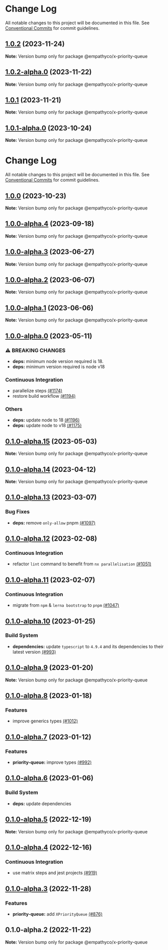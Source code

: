 # Change Log

All notable changes to this project will be documented in this file.
See [Conventional Commits](https://conventionalcommits.org) for commit guidelines.

## [1.0.2](https://github.com/empathyco/x/compare/@empathyco/x-priority-queue@1.0.2-alpha.0...@empathyco/x-priority-queue@1.0.2) (2023-11-24)

**Note:** Version bump only for package @empathyco/x-priority-queue





## [1.0.2-alpha.0](https://github.com/empathyco/x/compare/@empathyco/x-priority-queue@1.0.1-alpha.0...@empathyco/x-priority-queue@1.0.2-alpha.0) (2023-11-22)

**Note:** Version bump only for package @empathyco/x-priority-queue





## [1.0.1](https://github.com/empathyco/x/compare/@empathyco/x-priority-queue@1.0.1-alpha.0...@empathyco/x-priority-queue@1.0.1) (2023-11-21)

**Note:** Version bump only for package @empathyco/x-priority-queue





## [1.0.1-alpha.0](https://github.com/empathyco/x/compare/@empathyco/x-priority-queue@1.0.0-alpha.4...@empathyco/x-priority-queue@1.0.1-alpha.0) (2023-10-24)

**Note:** Version bump only for package @empathyco/x-priority-queue





# Change Log

All notable changes to this project will be documented in this file. See
[Conventional Commits](https://conventionalcommits.org) for commit guidelines.

## [1.0.0](https://github.com/empathyco/x/compare/@empathyco/x-priority-queue@1.0.0-alpha.4...@empathyco/x-priority-queue@1.0.0) (2023-10-23)

**Note:** Version bump only for package @empathyco/x-priority-queue

## [1.0.0-alpha.4](https://github.com/empathyco/x/compare/@empathyco/x-priority-queue@1.0.0-alpha.3...@empathyco/x-priority-queue@1.0.0-alpha.4) (2023-09-18)

**Note:** Version bump only for package @empathyco/x-priority-queue

## [1.0.0-alpha.3](https://github.com/empathyco/x/compare/@empathyco/x-priority-queue@1.0.0-alpha.2...@empathyco/x-priority-queue@1.0.0-alpha.3) (2023-06-27)

**Note:** Version bump only for package @empathyco/x-priority-queue

## [1.0.0-alpha.2](https://github.com/empathyco/x/compare/@empathyco/x-priority-queue@1.0.0-alpha.1...@empathyco/x-priority-queue@1.0.0-alpha.2) (2023-06-07)

**Note:** Version bump only for package @empathyco/x-priority-queue

## [1.0.0-alpha.1](https://github.com/empathyco/x/compare/@empathyco/x-priority-queue@1.0.0-alpha.0...@empathyco/x-priority-queue@1.0.0-alpha.1) (2023-06-06)

**Note:** Version bump only for package @empathyco/x-priority-queue

## [1.0.0-alpha.0](https://github.com/empathyco/x/compare/@empathyco/x-priority-queue@0.1.0-alpha.15...@empathyco/x-priority-queue@1.0.0-alpha.0) (2023-05-11)

### ⚠ BREAKING CHANGES

- **deps:** minimum node version required is 18.
- **deps:** minimum version required is node v18

### Continuous Integration

- parallelize steps [(#1174)](https://github.com/empathyco/x/pull/1174)
- restore build workflow [(#1194)](https://github.com/empathyco/x/pull/1194)

### Others

- **deps:** update node to 18 [(#1196)](https://github.com/empathyco/x/pull/1196)
- **deps:** update node to v18 [(#1175)](https://github.com/empathyco/x/pull/1175)

## [0.1.0-alpha.15](https://github.com/empathyco/x/compare/@empathyco/x-priority-queue@0.1.0-alpha.14...@empathyco/x-priority-queue@0.1.0-alpha.15) (2023-05-03)

**Note:** Version bump only for package @empathyco/x-priority-queue

## [0.1.0-alpha.14](https://github.com/empathyco/x/compare/@empathyco/x-priority-queue@0.1.0-alpha.13...@empathyco/x-priority-queue@0.1.0-alpha.14) (2023-04-12)

**Note:** Version bump only for package @empathyco/x-priority-queue

## [0.1.0-alpha.13](https://github.com/empathyco/x/compare/@empathyco/x-priority-queue@0.1.0-alpha.12...@empathyco/x-priority-queue@0.1.0-alpha.13) (2023-03-07)

### Bug Fixes

- **deps:** remove `only-allow` pnpm [(#1097)](https://github.com/empathyco/x/pull/1097)

## [0.1.0-alpha.12](https://github.com/empathyco/x/compare/@empathyco/x-priority-queue@0.1.0-alpha.11...@empathyco/x-priority-queue@0.1.0-alpha.12) (2023-02-08)

### Continuous Integration

- refactor `lint` command to benefit from `nx parallelisation` [(#1051)](https://github.com/empathyco/x/pull/1051)

## [0.1.0-alpha.11](https://github.com/empathyco/x/compare/@empathyco/x-priority-queue@0.1.0-alpha.10...@empathyco/x-priority-queue@0.1.0-alpha.11) (2023-02-07)

### Continuous Integration

- migrate from `npm` & `lerna bootstrap` to `pnpm` [(#1047)](https://github.com/empathyco/x/pull/1047)

## [0.1.0-alpha.10](https://github.com/empathyco/x/compare/@empathyco/x-priority-queue@0.1.0-alpha.9...@empathyco/x-priority-queue@0.1.0-alpha.10) (2023-01-25)

### Build System

- **dependencies:** update `typescript` to `4.9.4` and its dependencies to their latest version
  [(#993)](https://github.com/empathyco/x/pull/993)

## [0.1.0-alpha.9](https://github.com/empathyco/x/compare/@empathyco/x-priority-queue@0.1.0-alpha.8...@empathyco/x-priority-queue@0.1.0-alpha.9) (2023-01-20)

**Note:** Version bump only for package @empathyco/x-priority-queue

## [0.1.0-alpha.8](https://github.com/empathyco/x/compare/@empathyco/x-priority-queue@0.1.0-alpha.7...@empathyco/x-priority-queue@0.1.0-alpha.8) (2023-01-18)

### Features

- improve generics types [(#1012)](https://github.com/empathyco/x/pull/1012)

## [0.1.0-alpha.7](https://github.com/empathyco/x/compare/@empathyco/x-priority-queue@0.1.0-alpha.6...@empathyco/x-priority-queue@0.1.0-alpha.7) (2023-01-12)

### Features

- **priority-queue:** improve types [(#992)](https://github.com/empathyco/x/pull/992)

## [0.1.0-alpha.6](https://github.com/empathyco/x/compare/@empathyco/x-priority-queue@0.1.0-alpha.5...@empathyco/x-priority-queue@0.1.0-alpha.6) (2023-01-06)

### Build System

- **deps:** update dependencies

## [0.1.0-alpha.5](https://github.com/empathyco/x/compare/@empathyco/x-priority-queue@0.1.0-alpha.4...@empathyco/x-priority-queue@0.1.0-alpha.5) (2022-12-19)

**Note:** Version bump only for package @empathyco/x-priority-queue

## [0.1.0-alpha.4](https://github.com/empathyco/x/compare/@empathyco/x-priority-queue@0.1.0-alpha.3...@empathyco/x-priority-queue@0.1.0-alpha.4) (2022-12-16)

### Continuous Integration

- use matrix steps and jest projects [(#919)](https://github.com/empathyco/x/pull/919)

## [0.1.0-alpha.3](https://github.com/empathyco/x/compare/@empathyco/x-priority-queue@0.1.0-alpha.2...@empathyco/x-priority-queue@0.1.0-alpha.3) (2022-11-28)

### Features

- **priority-queue:** add `XPriorityQueue` [(#876)](https://github.com/empathyco/x/pull/876)

## 0.1.0-alpha.2 (2022-11-22)

**Note:** Version bump only for package @empathyco/x-priority-queue
